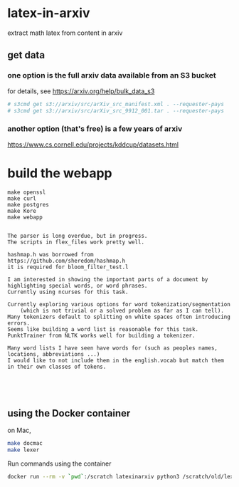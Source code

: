 # latex-in-arxiv
extract math latex from content in arxiv

## get data

### one option is the full arxiv data available from an S3 bucket
for details, see <https://arxiv.org/help/bulk_data_s3>
```bash
# s3cmd get s3://arxiv/src/arXiv_src_manifest.xml . --requester-pays  
# s3cmd get s3://arxiv/src/arXiv_src_9912_001.tar . --requester-pays  
```

### another option (that's free) is a few years of arxiv
<https://www.cs.cornell.edu/projects/kddcup/datasets.html>

# build the webapp 
```
make openssl  
make curl  
make postgres  
make Kore  
make webapp


The parser is long overdue, but in progress. 
The scripts in flex_files work pretty well. 

hashmap.h was borrowed from 
https://github.com/sheredom/hashmap.h
it is required for bloom_filter_test.l 

I am interested in showing the important parts of a document by highlighting special words, or word phrases.
Currently using ncurses for this task.

Currently exploring various options for word tokenization/segmentation 
	(which is not trivial or a solved problem as far as I can tell).
Many tokenizers default to splitting on white spaces often introducing errors.
Seems like building a word list is reasonable for this task.
PunktTrainer from NLTK works well for building a tokenizer.

Many word lists I have seen have words for (such as peoples names, locations, abbreviations ...) 
I would like to not include them in the english.vocab but match them in their own classes of tokens. 





```

## using the Docker container
on Mac,
```bash
make docmac
make lexer
```

Run commands using the container 
```bash
docker run --rm -v `pwd`:/scratch latexinarxiv python3 /scratch/old/lexer_20220528.py /scratch/notebooks/hep-th/2003/0303118
```
